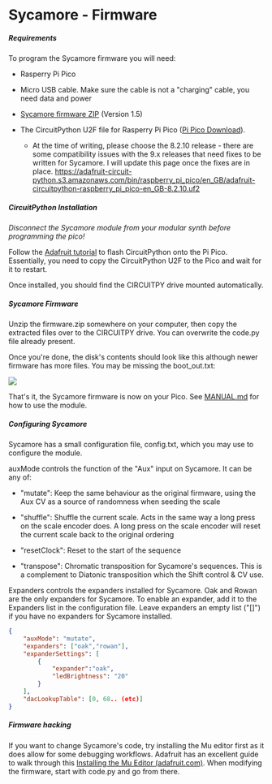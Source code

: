 # Sycamore - Firmware

##### Requirements

To program the Sycamore firmware you will need:

- Rasperry Pi Pico

- Micro USB cable. Make sure the cable is not a "charging" cable, you need data and power

- [Sycamore firmware ZIP](https://raw.githubusercontent.com/tpcarlson/synth-diy/main/sycamore/firmware/sycamore-1.5.zip) (Version 1.5)

- The CircuitPython U2F file for Rasperry Pi Pico ([Pi Pico Download](https://circuitpython.org/board/raspberry_pi_pico/)). 
  
  - At the time of writing, please choose the 8.2.10 release - there are some compatibility issues with the 9.x releases that need fixes to be written for Sycamore. I will update this page once the fixes are in place. https://adafruit-circuit-python.s3.amazonaws.com/bin/raspberry_pi_pico/en_GB/adafruit-circuitpython-raspberry_pi_pico-en_GB-8.2.10.uf2

##### CircuitPython Installation

*Disconnect the Sycamore module from your modular synth before programming the pico!*

Follow the [Adafruit tutorial]((https://learn.adafruit.com/getting-started-with-raspberry-pi-pico-circuitpython/circuitpython)) to flash CircuitPython onto the Pi Pico. Essentially, you need to copy the CircuitPython U2F to the Pico and wait for it to restart.

Once installed, you should find the CIRCUITPY drive mounted automatically.

##### Sycamore Firmware

Unzip the firmware.zip somewhere on your computer, then copy the extracted files over to the CIRCUITPY drive. You can overwrite the code.py file already present.

Once you're done, the disk's contents should look like this although newer firmware has more files. You may be missing the boot_out.txt:

![](images/firmware.png)

That's it, the Sycamore firmware is now on your Pico. See [MANUAL.md](MANUAL.md) for how to use the module.

##### Configuring Sycamore

Sycamore has a small configuration file, config.txt, which you may use to configure the module.

auxMode controls the function of the "Aux" input on Sycamore. It can be any of:

- "mutate": Keep the same behaviour as the original firmware, using the Aux CV as a source of randomness when seeding the scale

- "shuffle": Shuffle the current scale. Acts in the same way a long press on the scale encoder does. A long press on the scale encoder will reset the current scale back to the original ordering

- "resetClock": Reset to the start of the sequence

- "transpose": Chromatic transposition for Sycamore's sequences. This is a complement to Diatonic transposition which the Shift control & CV use.

Expanders controls the expanders installed for Sycamore. Oak and Rowan are the only expanders for Sycamore. To enable an expander, add it to the Expanders list in the configuration file. Leave expanders an empty list ("[]") if you have no expanders for Sycamore installed.

```json
{
    "auxMode": "mutate",
    "expanders": ["oak","rowan"],
    "expanderSettings": [
        {
            "expander":"oak",
            "ledBrightness": "20"
        }
    ],
    "dacLookupTable": [0, 68.. (etc)]
}
```

##### Firmware hacking

If you want to change Sycamore's code, try installing the Mu editor first as it does allow for some debugging workflows. Adafruit has an excellent guide to walk through this [Installing the Mu Editor (adafruit.com)](https://learn.adafruit.com/welcome-to-circuitpython/installing-mu-editor). When modifying the firmware, start with code.py and go from there.
